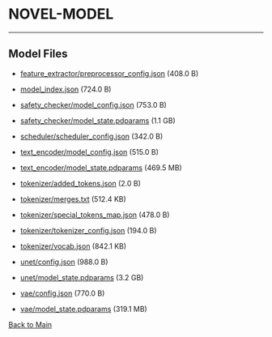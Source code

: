 
# NOVEL-MODEL
---



## Model Files

- [feature_extractor/preprocessor_config.json](https://paddlenlp.bj.bcebos.com/models/community/MoososCap/NOVEL-MODEL/feature_extractor/preprocessor_config.json) (408.0 B)

- [model_index.json](https://paddlenlp.bj.bcebos.com/models/community/MoososCap/NOVEL-MODEL/model_index.json) (724.0 B)

- [safety_checker/model_config.json](https://paddlenlp.bj.bcebos.com/models/community/MoososCap/NOVEL-MODEL/safety_checker/model_config.json) (753.0 B)

- [safety_checker/model_state.pdparams](https://paddlenlp.bj.bcebos.com/models/community/MoososCap/NOVEL-MODEL/safety_checker/model_state.pdparams) (1.1 GB)

- [scheduler/scheduler_config.json](https://paddlenlp.bj.bcebos.com/models/community/MoososCap/NOVEL-MODEL/scheduler/scheduler_config.json) (342.0 B)

- [text_encoder/model_config.json](https://paddlenlp.bj.bcebos.com/models/community/MoososCap/NOVEL-MODEL/text_encoder/model_config.json) (515.0 B)

- [text_encoder/model_state.pdparams](https://paddlenlp.bj.bcebos.com/models/community/MoososCap/NOVEL-MODEL/text_encoder/model_state.pdparams) (469.5 MB)

- [tokenizer/added_tokens.json](https://paddlenlp.bj.bcebos.com/models/community/MoososCap/NOVEL-MODEL/tokenizer/added_tokens.json) (2.0 B)

- [tokenizer/merges.txt](https://paddlenlp.bj.bcebos.com/models/community/MoososCap/NOVEL-MODEL/tokenizer/merges.txt) (512.4 KB)

- [tokenizer/special_tokens_map.json](https://paddlenlp.bj.bcebos.com/models/community/MoososCap/NOVEL-MODEL/tokenizer/special_tokens_map.json) (478.0 B)

- [tokenizer/tokenizer_config.json](https://paddlenlp.bj.bcebos.com/models/community/MoososCap/NOVEL-MODEL/tokenizer/tokenizer_config.json) (194.0 B)

- [tokenizer/vocab.json](https://paddlenlp.bj.bcebos.com/models/community/MoososCap/NOVEL-MODEL/tokenizer/vocab.json) (842.1 KB)

- [unet/config.json](https://paddlenlp.bj.bcebos.com/models/community/MoososCap/NOVEL-MODEL/unet/config.json) (988.0 B)

- [unet/model_state.pdparams](https://paddlenlp.bj.bcebos.com/models/community/MoososCap/NOVEL-MODEL/unet/model_state.pdparams) (3.2 GB)

- [vae/config.json](https://paddlenlp.bj.bcebos.com/models/community/MoososCap/NOVEL-MODEL/vae/config.json) (770.0 B)

- [vae/model_state.pdparams](https://paddlenlp.bj.bcebos.com/models/community/MoososCap/NOVEL-MODEL/vae/model_state.pdparams) (319.1 MB)


[Back to Main](../../)
